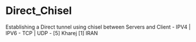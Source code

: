 # Direct_Chisel
Establishing a Direct tunnel using chisel between Servers and Client - IPV4 | IPV6 - TCP | UDP - [5] Kharej [1] IRAN
